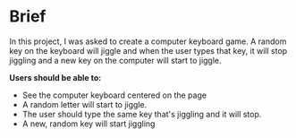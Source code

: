# Brief

In this project, I was asked to create a computer keyboard game. A random key on the keyboard will jiggle and when the user types that key, it will stop jiggling and a new key on the computer will start to jiggle.


**Users should be able to:**

- See the computer keyboard centered on the page
- A random letter will start to jiggle.
- The user should type the same key that's jiggling and it will stop.
- A new, random key will start jiggling
